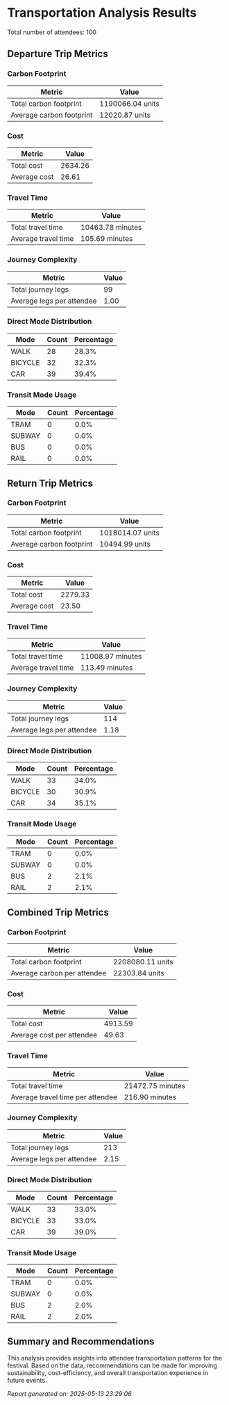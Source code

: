 # Transportation Analysis Results

Total number of attendees: 100

## Departure Trip Metrics

### Carbon Footprint

| Metric | Value |
|--------|-------|
| Total carbon footprint | 1190066.04 units |
| Average carbon footprint | 12020.87 units |

### Cost

| Metric | Value |
|--------|-------|
| Total cost | 2634.26 |
| Average cost | 26.61 |

### Travel Time

| Metric | Value |
|--------|-------|
| Total travel time | 10463.78 minutes |
| Average travel time | 105.69 minutes |

### Journey Complexity

| Metric | Value |
|--------|-------|
| Total journey legs | 99 |
| Average legs per attendee | 1.00 |

### Direct Mode Distribution

| Mode | Count | Percentage |
|------|-------|------------|
| WALK | 28 | 28.3% |
| BICYCLE | 32 | 32.3% |
| CAR | 39 | 39.4% |

### Transit Mode Usage

| Mode | Count | Percentage |
|------|-------|------------|
| TRAM | 0 | 0.0% |
| SUBWAY | 0 | 0.0% |
| BUS | 0 | 0.0% |
| RAIL | 0 | 0.0% |

## Return Trip Metrics

### Carbon Footprint

| Metric | Value |
|--------|-------|
| Total carbon footprint | 1018014.07 units |
| Average carbon footprint | 10494.99 units |

### Cost

| Metric | Value |
|--------|-------|
| Total cost | 2279.33 |
| Average cost | 23.50 |

### Travel Time

| Metric | Value |
|--------|-------|
| Total travel time | 11008.97 minutes |
| Average travel time | 113.49 minutes |

### Journey Complexity

| Metric | Value |
|--------|-------|
| Total journey legs | 114 |
| Average legs per attendee | 1.18 |

### Direct Mode Distribution

| Mode | Count | Percentage |
|------|-------|------------|
| WALK | 33 | 34.0% |
| BICYCLE | 30 | 30.9% |
| CAR | 34 | 35.1% |

### Transit Mode Usage

| Mode | Count | Percentage |
|------|-------|------------|
| TRAM | 0 | 0.0% |
| SUBWAY | 0 | 0.0% |
| BUS | 2 | 2.1% |
| RAIL | 2 | 2.1% |

## Combined Trip Metrics

### Carbon Footprint

| Metric | Value |
|--------|-------|
| Total carbon footprint | 2208080.11 units |
| Average carbon per attendee | 22303.84 units |

### Cost

| Metric | Value |
|--------|-------|
| Total cost | 4913.59 |
| Average cost per attendee | 49.63 |

### Travel Time

| Metric | Value |
|--------|-------|
| Total travel time | 21472.75 minutes |
| Average travel time per attendee | 216.90 minutes |

### Journey Complexity

| Metric | Value |
|--------|-------|
| Total journey legs | 213 |
| Average legs per attendee | 2.15 |

### Direct Mode Distribution

| Mode | Count | Percentage |
|------|-------|------------|
| WALK | 33 | 33.0% |
| BICYCLE | 33 | 33.0% |
| CAR | 39 | 39.0% |

### Transit Mode Usage

| Mode | Count | Percentage |
|------|-------|------------|
| TRAM | 0 | 0.0% |
| SUBWAY | 0 | 0.0% |
| BUS | 2 | 2.0% |
| RAIL | 2 | 2.0% |

## Summary and Recommendations

This analysis provides insights into attendee transportation patterns for the festival. Based on the data, recommendations can be made for improving sustainability, cost-efficiency, and overall transportation experience in future events.

*Report generated on: 2025-05-13 23:29:06*
